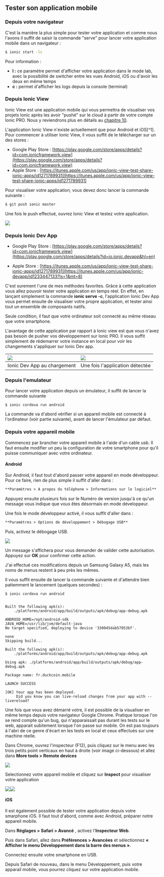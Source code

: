 ## Tester son application mobile

### Depuis votre navigateur

C'est la manière la plus simple pour tester votre application et comme nous l'avons il suffit de saisir la commande "serve" pour lancer votre application mobile dans un navigateur :

```bash
$ ionic start -lc
```

Pour information :

* **l :** ce paramètre permet d'afficher votre application dans le mode lab, avec la possibilité de switcher entre les vues Android, iOS ou d'avoir les deux en même temps
* **c :** permet d'afficher les logs depuis la console \(terminal\)

### Depuis Ionic View

Ionic View est une application mobile qui vous permettra de visualiser vos projets Ionic après les avoir "pushé" sur le cloud à partir de votre compte Ionic PRO. Nous y reviendrons plus en détails au [chapitre 10](/chap10).

L'application Ionic View n'existe actuellement que pour Android et iOS[^1]. Pour commencer à utiliser Ionic View, il vous suffit de le télécharger sur un des stores :

* Google Play Store : [https://play.google.com/store/apps/details?id=com.ionicframework.view](https://play.google.com/store/apps/details?id=com.ionicframework.view)
* Apple Store : [https://itunes.apple.com/us/app/ionic-view-test-share-ionic-apps/id1271789931](https://itunes.apple.com/us/app/ionic-view-test-share-ionic-apps/id1271789931)

Pour visualiser votre application, vous devez donc lancer la commande suivante :

```bash
$ git push ionic master
```

Une fois le push effectué, ouvrez Ionic View et testez votre application.

![](/assets/ionic_view_screen_1.png)

### Depuis Ionic Dev App

* Google Play Store : [https://play.google.com/store/apps/details?id=com.ionicframework.view](https://play.google.com/store/apps/details?id=io.ionic.devapp&hl=en)

* Apple Store : [https://itunes.apple.com/us/app/ionic-view-test-share-ionic-apps/id1271789931](https://itunes.apple.com/us/app/ionic-devapp/id1233447133?ls=1&mt=8)

C'est surement l'une de mes méthodes favorites. Grâce à cette application vous allez pouvoir tester votre application en temps réel. En effet, en lançant simplement la commande **ionic serve -c**, l'application Ionic Dev App vous permet  ensuite de visualiser votre propre application, et tester ainsi tout un ensemble de composants natifs.

Seule condition, il faut que votre ordinateur soit connecté au même réseau que votre smartphone.

L'avantage de cette application par rapport à Ionic view est que vous n'avez pas besoin de pusher vos développement sur Ionic PRO. Il vous suffit simplement de rédemarrer votre instance en local pour voir les changements s'appliquer sur Ionic Dev app.

| ![](/assets/ionic_dev_app.png) | ![](/assets/ionic_devapp_2.png) |
| :--- | :--- |
| Ionic Dev App au chargement | Une fois l'application détectée |

### Depuis l'emulateur

Pour lancer votre application depuis un émulateur, il suffit de lancer la commande suivante

```
$ ionic cordova run android
```

La commande va d'abord vérifier si un appareil mobile est connecté à l'ordinateur \(voir partie suivante\), avant de lancer l'émulateur par défaut.

### Depuis votre appareil mobile

Commencez par brancher votre appareil mobile à l'aide d'un cable usb. Il faut ensuite modifier un peu la configuration de votre smartphone pour qu'il puisse communiquer avec votre ordinateur.

#### Android

Sur Android, il faut tout d'abord passer votre appareil en mode développeur. Pour ce faire, rien de plus simple il suffit d'aller dans :

```markdown
**Paramètres > A propos du téléphone > Informations sur le logiciel**
```

Appuyez ensuite plusieurs fois sur le Numéro de version jusqu'à ce qu'un message vous indique que vous êtes désormais en mode développeur.

Une fois le mode développeur activé, il vous suffit d'aller dans :

```markdown
**Paramètres > Options de développement > Débogage USB**
```

Puis, activez le débogage USB.

![](/assets/screen_debogage_usb.png)

Un message s'affichera pour vous demander de valider cette autorisation. Appuyez sur **OK** pour confirmer cette action.

J'ai effectué ces modifications depuis un Samsung Galaxy A5, mais les noms de menus restent à peu près les mêmes.

Il vous suffit ensuite de lancer la commande suivante et d'attendre bien patiemment le lancement \(quelques secondes\) :

```
$ ionic cordova run android


Built the following apk(s):
    ./platforms/android/app/build/outputs/apk/debug/app-debug.apk

ANDROID_HOME=/opt/android-sdk
JAVA_HOME=/usr/lib/jvm/default-java
No target specified, deploying to device '330045dab57053bf'.

none
Skipping build...

Built the following apk(s):
    ./platforms/android/app/build/outputs/apk/debug/app-debug.apk

Using apk: ./platforms/android/app/build/outputs/apk/debug/app-debug.apk

Package name: fr.duckcoin.mobile

LAUNCH SUCCESS

[OK] Your app has been deployed.
     Did you know you can live-reload changes from your app with --livereload?
```

Une fois que vous avez démarré votre, il est possible de la visualiser en même temps depuis votre navigateur Google Chrome. Pratique lorsque l'on se rend compte qu'un bug, qui n'apparaissait pas durant les tests sur le web, apparait subitement lorsque l'on passe sur mobile. On est pas toujours à l'abri de ce genre d'écart en les tests en local et ceux effectués sur une machine réelle.

Dans Chrome, ouvrez l'inspecteur \(F12\), puis cliquez sur le menu avec les trois petits point verticaux en haut à droite \(voir image ci-dessous\) et allez dans **More tools &gt; Remote devices**

![](/assets/screen_debug_remote_android.png)

Selectionnez votre appareil mobile et cliquez sur **Inspect** pour visualiser votre application

![](/assets/screen_debug_android_1.png)![](/assets/screen_debug_android_2.png)

#### iOS

Il est également possible de tester votre application depuis votre smarphone iOS. Il faut tout d'abord, comme avec Android, préparer notre appareil mobile.

Dans **Réglages &gt; Safari &gt; Avancé** , activez l'**Inspecteur Web**.

Puis dans Safari, allez dans **Préférences &gt; Avancées** et sélectionnez **« Afficher le menu Développement dans la barre des menus »**.

Connectez ensuite votre smartphone en USB.

Depuis Safari de nouveau, dans le menu Développement, puis votre apparail mobile, vous pourrez cliquez sur votre application mobile.

